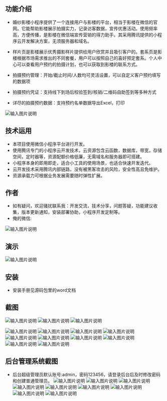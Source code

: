 ## 功能介绍 
    
 - 婚纱影楼小程序提供了一个连接用户与影楼的平台，相当于影楼在微信的官网。它能帮助影楼展示拍摄实力，记录访客数据，宣传优惠活动。使用频率高，方便传播，是影楼在微信端宣传营销的得力助手。其采用腾讯提供的小程序云开发解决方案，无须服务器和域名。
 - 样片页是影楼展示优秀摄影样片提供给用户欣赏并且吸引客户的。套系页是影楼根据市场需求推出的不同套餐，用户可以按照自己的喜好预定套系。个人中心可以查看用户预约的拍摄计划，也可以获取到影楼的联系方式。


- 拍摄预约管理：开始/截止时间/人数均可灵活设置，可以自定义客户预约填写的数据项
- 拍摄预约凭证：支持线下到场后校验签到/核销/二维码自助签到等多种方式
- 详尽的拍摄预约数据：支持预约名单数据导出Excel，打印
 
![输入图片说明](demo/%E4%BA%8C%E7%BB%B4%E7%A0%81.png)

## 技术运用
- 本项目使用微信小程序平台进行开发。
- 使用腾讯专门的小程序云开发技术，云资源包含云函数，数据库，带宽，存储空间，定时器等，资源配额价格低廉，无需域名和服务器即可搭建。
- 小程序本身的即用即走，适合小工具的使用场景，也适合快速开发迭代。
- 云开发技术采用腾讯内部链路，没有被黑客攻击的风险，安全性高且免维护。
- 资源承载力可根据业务发展需要随时弹性扩展。  



## 作者
- 如有疑问，欢迎骚扰联系我：开发交流，技术分享，问题答疑，功能建议收集，版本更新通知，安装部署协助，小程序开发定制等。
- 俺的微信: 
 
![输入图片说明](demo/author-base.png)


## 演示 
 
![输入图片说明](demo/%E4%BA%8C%E7%BB%B4%E7%A0%81.png)

## 安装

- 安装手册见源码包里的word文档




## 截图
 ![输入图片说明](demo/1%E9%A6%96%E9%A1%B5.png)
 ![输入图片说明](demo/2%E6%9C%AC%E5%BA%97%E5%8A%A8%E6%80%81.png)
![输入图片说明](demo/3%E5%8A%A8%E6%80%81%E8%AF%A6%E6%83%85.png)

![输入图片说明](demo/4%20%E6%8B%8D%E6%91%84%E5%B0%8F%E8%B4%B4%E5%A3%AB.png)
![输入图片说明](demo/5%E6%A0%B7%E7%89%87.png)
![输入图片说明](demo/6%E6%A0%B7%E7%89%87%E8%AF%A6%E6%83%85.png)
![输入图片说明](demo/7%E5%A5%97%E7%B3%BB.png)
![输入图片说明](demo/8%E5%A5%97%E7%B3%BB%E8%AF%A6%E6%83%85.png)
![输入图片说明](demo/9%E9%A2%84%E7%BA%A6%E6%8B%8D%E6%91%84.png)
![输入图片说明](demo/10%E6%8B%8D%E6%91%84%E8%AF%A6%E6%83%85.png)
![输入图片说明](demo/11%E9%A2%84%E7%BA%A6%E6%8A%A5%E5%90%8D.png)
![输入图片说明](demo/12%E9%A2%84%E7%BA%A6%E6%88%90%E5%8A%9F%E8%AF%A6%E6%83%85.png)
![输入图片说明](demo/13%E6%88%91%E7%9A%84.png)

## 后台管理系统截图 
- 后台超级管理员默认账号:admin，密码123456，请登录后台后及时修改密码和创建普通管理员。
 ![输入图片说明](demo/51%E5%90%8E%E5%8F%B0%E9%A6%96%E9%A1%B5.png)
![输入图片说明](demo/52%E5%90%8E%E5%8F%B0-%E9%A2%84%E7%BA%A6%E7%AE%A1%E7%90%86.png)
![输入图片说明](demo/53%E5%90%8E%E5%8F%B0-%E9%A2%84%E7%BA%A6%E8%8F%9C%E5%8D%95.png)
![输入图片说明](demo/54%E5%90%8E%E5%8F%B0-%E9%A2%84%E7%BA%A6%E5%90%8D%E5%8D%95.png)
![输入图片说明](demo/55%E5%90%8E%E5%8F%B0-%E9%A2%84%E7%BA%A6%E6%B7%BB%E5%8A%A0%E7%BC%96%E8%BE%91.png)
![输入图片说明](demo/56%E5%90%8E%E5%8F%B0-%E9%A2%84%E7%BA%A6%E6%97%B6%E6%AE%B5%E8%AE%BE%E7%BD%AE.png)
![输入图片说明](demo/57%E5%90%8E%E5%8F%B0-%E6%A0%B7%E7%89%87%E7%AE%A1%E7%90%86.png)
![输入图片说明](demo/58%E5%90%8E%E5%8F%B0-%E5%A5%97%E7%B3%BB%E7%AE%A1%E7%90%86.png)
![输入图片说明](demo/59%E5%90%8E%E5%8F%B0-%E5%A5%97%E7%B3%BB%E6%B7%BB%E5%8A%A0.png)